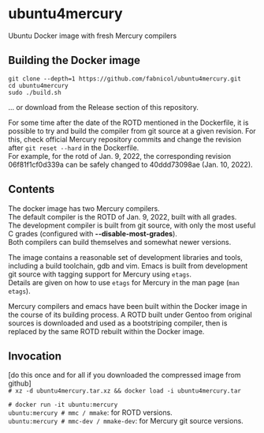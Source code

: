 # ubuntu4mercury
   
Ubuntu Docker image with fresh Mercury compilers

## Building the Docker image

    git clone --depth=1 https://github.com/fabnicol/ubuntu4mercury.git
    cd ubuntu4mercury
    sudo ./build.sh

... or download from the Release section of this repository.

For some time after the date of the ROTD mentioned in the Dockerfile, 
it is possible to try and build the compiler from git source at a given
revision. For this, check official Mercury repository commits
and change the revision after `git reset --hard` in the Dockerfile.   
For example, for the rotd of Jan. 9, 2022, the corresponding revision
06f81f1cf0d339a can be safely changed to 40ddd73098ae (Jan. 10, 2022).  
  
## Contents

The docker image has two Mercury compilers.   
The default compiler is the ROTD of Jan. 9, 2022, built with all grades.   
The development compiler is built from git source, with only the most 
useful C grades (configured with **--disable-most-grades**).   
Both compilers can build themselves and somewhat newer versions.   

The image contains a reasonable set of development libraries and tools,
including a build toolchain, gdb and vim.
Emacs is built from development git source with tagging support for
Mercury using `etags`.  
Details are given on how to use `etags` for Mercury in the man page
(`man etags`).

Mercury compilers and emacs have been built within the Docker image in
the course of its building process. A ROTD built under Gentoo from 
original sources is downloaded and used as a bootstriping compiler,
then is replaced by the same ROTD rebuilt within the Docker image.

## Invocation

[do this once and for all if you downloaded the compressed image from github]   
`# xz -d ubuntu4mercury.tar.xz && docker load -i ubuntu4mercury.tar`   

`# docker run -it ubuntu:mercury`  
`ubuntu:mercury # mmc / mmake`: for ROTD versions.   
`ubuntu:mercury # mmc-dev / mmake-dev`: for Mercury git source versions.   


